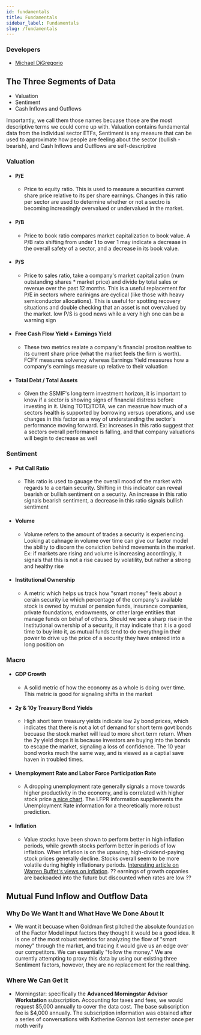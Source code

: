 ```yaml
---
id: fundamentals
title: Fundamentals
sidebar_label: Fundamentals
slug: /fundamentals
---
```

### Developers
- [Michael DiGregorio](https://www.linkedin.com/in/michael-jonathan-digregorio/)

## The Three Segments of Data
- Valuation
- Sentiment
- Cash Inflows and Outflows

Importantly, we call them those names becuase those are the most descriptive terms we could come up with. Valuation contains fundamental data from the individual sector ETFs, Sentiment is any measure that can be used to approximate how people are feeling about the sector (bullish - bearish), and Cash Inflows and Outflows are self-descriptive

### Valuation
- #### P/E
    - Price to equity ratio. This is used to measure a securities current share price relative to its per share earnings. Changes in this ratio per sector are used to determine whether or not a sectro is becoming increasingly overvalued or undervalued in the market. 
- #### P/B
    - Price to book ratio compares market capitalization to book value. A P/B rato shifting from under 1 to over 1 may indicate a decrease in the overall safety of a sector, and a decrease in its book value.  
- #### P/S
    - Price to sales ratio, take a company's market capitalization (num outstanding shares * market price) and divide by total sales or revenue over the past 12 months. This is a useful replacement for P/E in sectors where earinigns are cyclical (like those with heavy semiconductor allocations). This is useful for spotting recovery situations and double checking that an asset is not overvalued by the market.  low P/S is good news while a very high one can be a warning sign
- #### Free Cash Flow Yield + Earnings Yield
    - These two metrics realate a company's financial prositon realtive to its current share price (what the market feels the firm is worth). FCFY measures solvency whereas Earnings Yield measures how a company's earnings measure up relative to their valuation
- #### Total Debt / Total Assets
    - Given the SSMIF's long term investment horizon, it is important to know if a sector is showing signs of financial distress before investing in it. Using TOTD/TOTA, we can measrue how much of a sectors health is supported by borrowing versus operations, and use changes in this factor as a way of understanding the sector's performance moving forward. Ex: increases in this ratio suggest that a sectors overall performance is falling, and that company valuations will begin to decrease as well 

### Sentiment
- #### Put Call Ratio
    - This ratio is used to gauage the overall mood of the market with regards to a certain security. Shifting in this indicator can reveal bearish or bullish sentiment on a security. An increase in this ratio signals bearish sentiment, a decrease in this ratio signals bullish sentiment
- #### Volume
    - Volume refers to the amount of trades a security is experiencing. Looking at cahnage in volume over time can give our factor model the ability to discern the conviction behind movements in the market. Ex: if markets are rising and volume is increasing accordingly, it signals that this is not a rise caused by volatility, but rather a strong and healthy rise
- #### Institutional Ownership
    - A metric which helps us track how "smart money" feels about a cerain security i.e which percentage of the company's available stock is owned by mutual or pension funds, insurance companies, private foundations, endowments, or other large entitiies that manage funds on behaf of others. Should we see a sharp rise in the Institutional ownership of a security, it may indicate that it is a good time to buy into it, as mutual funds tend to do everythng in their power to drive up the price of a security they have entered into a long position on

### Macro
- #### GDP Growth
    - A solid metric of how the economy as a whole is doing over time. This metric is good for signaling shifts in the market
- #### 2y & 10y Treasury Bond Yields 
    - High short term treasury yields indicate low 2y bond prices, which indicates that there is not a lot of demand for short term govt bonds becuase the stock market will lead to more short term return. When the 2y yield drops it is because investors are buying into the bonds to escape the market, signaling a loss of confidence. The 10 year bond works much the same way, and is viewed as a captial save haven in troubled times. 
- #### Unemployment Rate and Labor Force Participation Rate
    - A dropping unemployment rate generally signals a move towards higher productivity in the economy, and is correlated with higher stock price [a nice chart](https://cabotwealth.com/daily/stock-market/unemployment-stock-market-correlation-one-chart/). The LFPR information suppliements the Unemployment Rate information for a theoretically more robust prediction.
- #### Inflation
    - Value stocks have been shown to perform better in high inflation periods, while growth stocks perform better in periods of low inflation. When inflation is on the upswing, high-dividend-paying stock prices generally decline. Stocks overall seem to be more volatile during highly inflationary periods. [Interesting article on Warren Buffet's views on inflation](https://www.cnbc.com/2018/02/12/warren-buffett-explains-how-to-invest-in-stocks-when-inflation-rises.html).
    ?? earnings of growth copanies are backoaded into the future but discounted when rates are low ??

## Mutual Fund Inflow and Outflow Data

### Why Do We Want It and What Have We Done About It
- We want it becuase when Goldman first pitched the absolute foundation of the Factor Model input factors they thought it would be a good idea. It is one of the most robust metrics for analyzing the flow of "smart money" through the market, and tracing it would give us an edge over our competitors. We can essentially "follow the money." We are currently attempting to proxy this data by using our existing three Sentiment factors, however, they are no replacement for the real thing. 

### Where We Can Get It
- Morningstar: specifically the <b>Advanced Morningstar Advisor Workstation</b> subscription. Accounting for taxes and fees, we would request $5,000 annually to cover the data cost. The base subscription fee is $4,000 annually. The subscription information was obtained after a series of conversations with Katherine Gannon last semester
once per moth   verify 